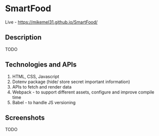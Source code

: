 # SmartFood

Live - https://mikemel31.github.io/SmartFood/

## Description
TODO


## Technologies and APIs

1. HTML, CSS, Javascript
2. Dotenv package (hide/ store secret important information)
3. APIs to fetch and render data
4. Webpack - to support different assets, configure and improve compile time
5. Babel - to handle JS versioning

## Screenshots
TODO